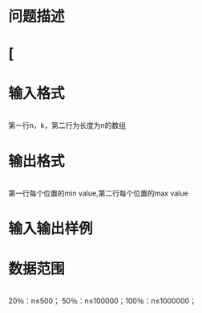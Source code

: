 

# 问题描述



# [



# 输入格式


<br/>
第一行n，k，第二行为长度为n的数组

# 输出格式


<br/>
第一行每个位置的min value,第二行每个位置的max value

# 输入输出样例



# 数据范围


<br/>
20％：n≤500； 50％：n≤100000；100％：n≤1000000；
<p>
<br/>
</p>
